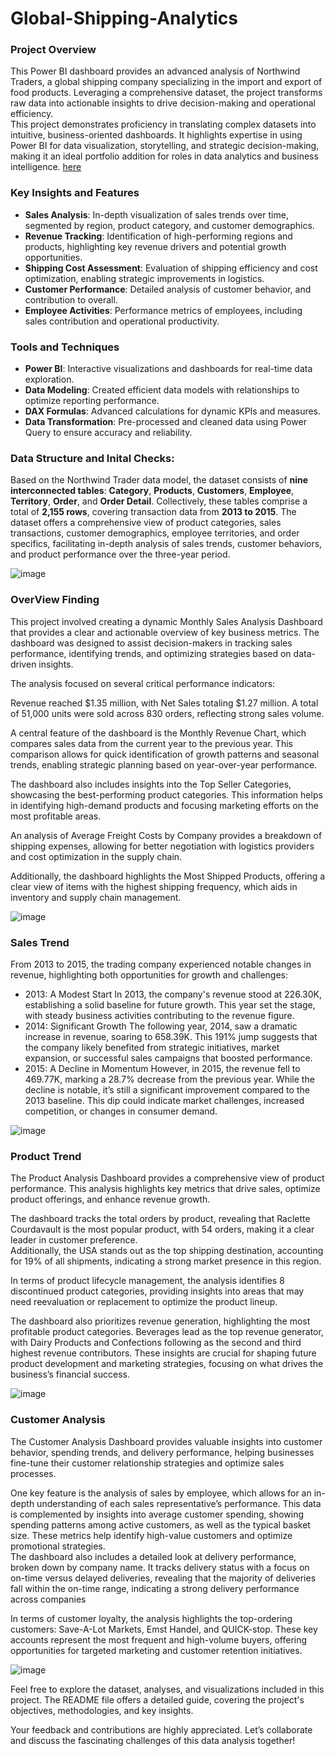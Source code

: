 # Global-Shipping-Analytics
### Project Overview
This Power BI dashboard provides an advanced analysis of Northwind Traders, a global shipping company specializing in the import and export of food products. Leveraging a comprehensive dataset, the project transforms raw data into actionable insights to drive decision-making and operational efficiency.<br>
This project demonstrates proficiency in translating complex datasets into intuitive, business-oriented dashboards. It highlights expertise in using Power BI for data visualization, storytelling, and strategic decision-making, making it an ideal portfolio addition for roles in data analytics and business intelligence.
 [here](https://app.powerbi.com/links/S_zObiUs1_?ctid=a20d9c8a-2343-47af-9caa-d0d4508edde1&pbi_source=linkShare&bookmarkGuid=335b8039-195d-494d-b002-18914e0ee57d)
    
### Key Insights and Features 
- **Sales Analysis**: In-depth visualization of sales trends over time, segmented by region, product category, and customer demographics.
- **Revenue Tracking**: Identification of high-performing regions and products, highlighting key revenue drivers and potential growth opportunities.
- **Shipping Cost Assessment**: Evaluation of shipping efficiency and cost optimization, enabling strategic improvements in logistics.
- **Customer Performance**: Detailed analysis of customer behavior, and contribution to overall.
- **Employee Activities**: Performance metrics of employees, including sales contribution and operational productivity.

### Tools and Techniques
- **Power BI**: Interactive visualizations and dashboards for real-time data exploration.
- **Data Modeling**: Created efficient data models with relationships to optimize reporting performance.
- **DAX Formulas**: Advanced calculations for dynamic KPIs and measures.
- **Data Transformation**: Pre-processed and cleaned data using Power Query to ensure accuracy and reliability.

### Data Structure and Inital Checks:

Based on the Northwind Trader data model, the dataset consists of **nine interconnected tables**: **Category**, **Products**, **Customers**, **Employee**, **Territory**, **Order**, and **Order Detail**. Collectively, these tables comprise a total of **2,155 rows**, covering transaction data from **2013 to 2015**. The dataset offers a comprehensive view of product categories, sales transactions, customer demographics, employee territories, and order specifics, facilitating in-depth analysis of sales trends, customer behaviors, and product performance over the three-year period.

![image](https://github.com/user-attachments/assets/d01b2a9b-e80c-49ff-aeb7-fcb764102257)

### OverView Finding


This project involved creating a dynamic Monthly Sales Analysis Dashboard that provides a clear and actionable overview of key business metrics. The dashboard was designed to assist decision-makers in tracking sales performance, identifying trends, and optimizing strategies based on data-driven insights.

The analysis focused on several critical performance indicators:

Revenue reached $1.35 million, with Net Sales totaling $1.27 million. A total of 51,000 units were sold across 830 orders, reflecting strong sales volume.

A central feature of the dashboard is the Monthly Revenue Chart, which compares sales data from the current year to the previous year. This comparison allows for quick identification of growth patterns and seasonal trends, enabling strategic planning based on year-over-year performance.

The dashboard also includes insights into the Top Seller Categories, showcasing the best-performing product categories. This information helps in identifying high-demand products and focusing marketing efforts on the most profitable areas.

An analysis of Average Freight Costs by Company provides a breakdown of shipping expenses, allowing for better negotiation with logistics providers and cost optimization in the supply chain.

Additionally, the dashboard highlights the Most Shipped Products, offering a clear view of items with the highest shipping frequency, which aids in inventory and supply chain management.

![image](https://github.com/user-attachments/assets/7a9d8b88-c24c-4057-801c-279465ef3155)

### Sales Trend

From 2013 to 2015, the trading company experienced notable changes in revenue, highlighting both opportunities for growth and challenges:
- 2013: A Modest Start
In 2013, the company's revenue stood at 226.30K, establishing a solid baseline for future growth. This year set the stage, with steady business activities contributing to the revenue figure.
- 2014: Significant Growth
The following year, 2014, saw a dramatic increase in revenue, soaring to 658.39K. This 191% jump suggests that the company likely benefited from strategic initiatives, market expansion, or successful sales campaigns that boosted performance.
- 2015: A Decline in Momentum
However, in 2015, the revenue fell to 469.77K, marking a 28.7% decrease from the previous year. While the decline is notable, it’s still a significant improvement compared to the 2013 baseline. This dip could indicate market challenges, increased competition, or changes in consumer demand.

![image](https://github.com/user-attachments/assets/d0aab270-b96e-43dc-a1cf-a162c931687f)

### Product Trend

The Product Analysis Dashboard provides a comprehensive view of product performance. This analysis highlights key metrics that drive sales, optimize product offerings, and enhance revenue growth. <br>

The dashboard tracks the total orders by product, revealing that Raclette Courdavault is the most popular product, with 54 orders, making it a clear leader in customer preference. <br> Additionally, the USA stands out as the top shipping destination, accounting for 19% of all shipments, indicating a strong market presence in this region. <br>

In terms of product lifecycle management, the analysis identifies 8 discontinued product categories, providing insights into areas that may need reevaluation or replacement to optimize the product lineup. <br>

The dashboard also prioritizes revenue generation, highlighting the most profitable product categories. Beverages lead as the top revenue generator, with Dairy Products and Confections following as the second and third highest revenue contributors. These insights are crucial for shaping future product development and marketing strategies, focusing on what drives the business’s financial success.

![image](https://github.com/user-attachments/assets/dd85df70-7f1b-4c9d-823c-8aa87a4521ee)

### Customer Analysis

The Customer Analysis Dashboard provides valuable insights into customer behavior, spending trends, and delivery performance, helping businesses fine-tune their customer relationship strategies and optimize sales processes. <br>

One key feature is the analysis of sales by employee, which allows for an in-depth understanding of each sales representative’s performance. This data is complemented by insights into average customer spending, showing spending patterns among active customers, as well as the typical basket size. These metrics help identify high-value customers and optimize promotional strategies. <br>
The dashboard also includes a detailed look at delivery performance, broken down by company name. It tracks delivery status with a focus on on-time versus delayed deliveries, revealing that the majority of deliveries fall within the on-time range, indicating a strong delivery performance across companies <br>

In terms of customer loyalty, the analysis highlights the top-ordering customers: Save-A-Lot Markets, Emst Handel, and QUICK-stop. These key accounts represent the most frequent and high-volume buyers, offering opportunities for targeted marketing and customer retention initiatives. <br>


![image](https://github.com/user-attachments/assets/1b039f2e-1905-4f88-8442-56a6a8acda24)

Feel free to explore the dataset, analyses, and visualizations included in this project. The README file offers a detailed guide, covering the project's objectives, methodologies, and key insights. <br>

Your feedback and contributions are highly appreciated. Let’s collaborate and discuss the fascinating challenges of this data analysis together!








